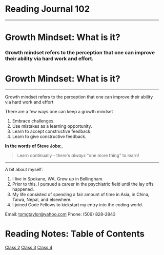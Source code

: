 # **Reading Journal 102**

---

# Growth Mindset: What is it?

### Growth mindset refers to the perception that one can improve their ability via hard work and effort.

# Growth Mindset: What is it?

---

Growth mindset refers to the perception that one can improve their ability via hard work and effort

There are a few ways one can keep a growth mindset

1. Embrace challenges.
2. Use mistakes as a learning opportunity.
3. Learn to accept constructive feedback.
4. Learn to give constructive feedback.

**In the words of Steve Jobs:**,
> Learn continually - there's *always* "one more thing" to learn!

---

A bit about myself:

1. I live in Spokane, WA. Grew up in Bellingham.
2. Prior to this, I pursued a career in the psychiatric field until the lay offs happened.
3. My life consisted of spending a fair amount of time in Asia, in China, Taiwa, Nepal, and elsewhere.
4. I joined Code Fellows to kickstart my entry into the coding world. 

Email: tomgtaylor@yahoo.com
Phone: (509) 828-2843

# Reading Notes: Table of Contents
[Class 2](https://tomgtaylor.github.io/reading-notes/class2)
[Class 3](https://tomgtaylor.github.io/reading-notes/class3) 
[Class 4](https://tomgtaylor.github.io/reading-notes/class4) 
